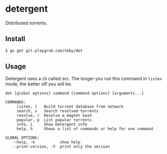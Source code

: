 # detergent

Distributed torrents.

## Install

```bash
$ go get git.playgrub.com/toby/det
```

## Usage

Detergent uses a cli called `det`. The longer you run this command in
`listen` mode, the better off you will be.

```
det [global options] command [command options] [arguments...]

COMMANDS:
     listen, l   Build torrent database from network
     search, s   Search resolved torrents
     resolve, r  Resolve a magnet hash
     popular, p  List popular torrents
     info, i     Show Detergent info
     help, h     Shows a list of commands or help for one command

GLOBAL OPTIONS:
   --help, -h           show help
   --print-version, -V  print only the version
```
